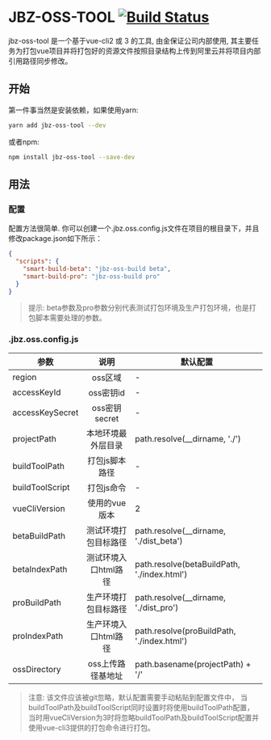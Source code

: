 [ci-img]:  https://travis-ci.org/cuppi/jbz-oss-tool.svg
[ci]:      https://travis-ci.org/cuppi/jbz-oss-tool
# JBZ-OSS-TOOL [![Build Status][ci-img]][ci]
jbz-oss-tool 是一个基于vue-cli2 或 3 的工具, 由金保证公司内部使用, 
其主要任务为打包vue项目并将打包好的资源文件按照目录结构上传到阿里云并将项目内部引用路径同步修改。

## 开始
第一件事当然是安装依赖，如果使用yarn:
```bash
yarn add jbz-oss-tool --dev
```
或者npm:
```bash
npm install jbz-oss-tool --save-dev
```


## 用法

### 配置
配置方法很简单.
你可以创建一个.jbz.oss.config.js文件在项目的根目录下，并且修改package.json如下所示：
```json
{
  "scripts": {
    "smart-build-beta": "jbz-oss-build beta",
    "smart-build-pro": "jbz-oss-build pro"
  }
}
```
> 提示: beta参数及pro参数分别代表测试打包环境及生产打包环境，也是打包脚本需要处理的参数。

### .jbz.oss.config.js
| 参数 | 说明 | 默认配置 |
|--------|:-----:|----|
|region         | oss区域          |-|
|accessKeyId    | oss密钥id          |-|
|accessKeySecret| oss密钥secret      |-|
|projectPath    | 本地环境最外层目录   | path.resolve(__dirname, './')|
|buildToolPath  | 打包js脚本路径      |-|
|buildToolScript| 打包js命令          |-|
|vueCliVersion  | 使用的vue版本       | 2|
|betaBuildPath  | 测试环境打包目标路径 | path.resolve(__dirname, './dist_beta')|
|betaIndexPath  | 测试环境入口html路径 | path.resolve(betaBuildPath, './index.html')|
|proBuildPath   | 生产环境打包目标路径 | path.resolve(__dirname, './dist_pro')|
|proIndexPath   | 生产环境入口html路径 | path.resolve(proBuildPath, './index.html')|
|ossDirectory   | oss上传路径基地址    | path.basename(projectPath) + '/'|
> 注意: 该文件应该被git忽略，默认配置需要手动粘贴到配置文件中，
当buildToolPath及buildToolScript同时设置时将使用buildToolPath配置，
当时用vueCliVersion为3时将忽略buildToolPath及buildToolScript配置并使用vue-cli3提供的打包命令进行打包。
